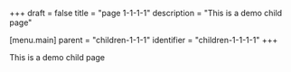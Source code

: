 +++
draft = false
title = "page 1-1-1-1"
description = "This is a demo child page"

[menu.main]
parent = "children-1-1-1"
identifier = "children-1-1-1-1"
+++

This is a demo child page
